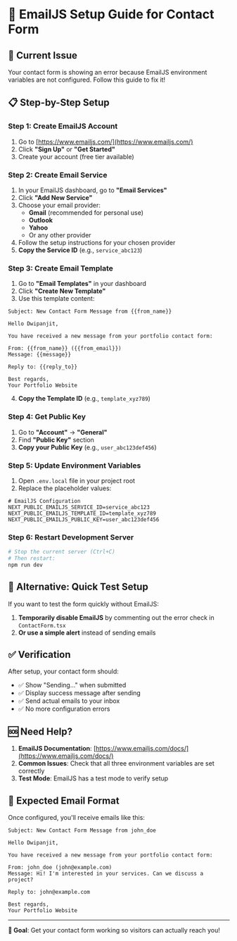 # 📧 EmailJS Setup Guide for Contact Form

## 🚨 **Current Issue**

Your contact form is showing an error because EmailJS environment variables are not configured. Follow this guide to fix it!

## 📋 **Step-by-Step Setup**

### **Step 1: Create EmailJS Account**

1. Go to [https://www.emailjs.com/](https://www.emailjs.com/)
2. Click **"Sign Up"** or **"Get Started"**
3. Create your account (free tier available)

### **Step 2: Create Email Service**

1. In your EmailJS dashboard, go to **"Email Services"**
2. Click **"Add New Service"**
3. Choose your email provider:
   - **Gmail** (recommended for personal use)
   - **Outlook**
   - **Yahoo**
   - Or any other provider
4. Follow the setup instructions for your chosen provider
5. **Copy the Service ID** (e.g., `service_abc123`)

### **Step 3: Create Email Template**

1. Go to **"Email Templates"** in your dashboard
2. Click **"Create New Template"**
3. Use this template content:

```
Subject: New Contact Form Message from {{from_name}}

Hello Dwipanjit,

You have received a new message from your portfolio contact form:

From: {{from_name}} ({{from_email}})
Message: {{message}}

Reply to: {{reply_to}}

Best regards,
Your Portfolio Website
```

4. **Copy the Template ID** (e.g., `template_xyz789`)

### **Step 4: Get Public Key**

1. Go to **"Account"** → **"General"**
2. Find **"Public Key"** section
3. **Copy your Public Key** (e.g., `user_abc123def456`)

### **Step 5: Update Environment Variables**

1. Open `.env.local` file in your project root
2. Replace the placeholder values:

```env
# EmailJS Configuration
NEXT_PUBLIC_EMAILJS_SERVICE_ID=service_abc123
NEXT_PUBLIC_EMAILJS_TEMPLATE_ID=template_xyz789
NEXT_PUBLIC_EMAILJS_PUBLIC_KEY=user_abc123def456
```

### **Step 6: Restart Development Server**

```bash
# Stop the current server (Ctrl+C)
# Then restart:
npm run dev
```

## 🔧 **Alternative: Quick Test Setup**

If you want to test the form quickly without EmailJS:

1. **Temporarily disable EmailJS** by commenting out the error check in `ContactForm.tsx`
2. **Or use a simple alert** instead of sending emails

## ✅ **Verification**

After setup, your contact form should:

- ✅ Show "Sending..." when submitted
- ✅ Display success message after sending
- ✅ Send actual emails to your inbox
- ✅ No more configuration errors

## 🆘 **Need Help?**

1. **EmailJS Documentation**: [https://www.emailjs.com/docs/](https://www.emailjs.com/docs/)
2. **Common Issues**: Check that all three environment variables are set correctly
3. **Test Mode**: EmailJS has a test mode to verify setup

## 📧 **Expected Email Format**

Once configured, you'll receive emails like this:

```
Subject: New Contact Form Message from john_doe

Hello Dwipanjit,

You have received a new message from your portfolio contact form:

From: john_doe (john@example.com)
Message: Hi! I'm interested in your services. Can we discuss a project?

Reply to: john@example.com

Best regards,
Your Portfolio Website
```

---

**🎯 Goal**: Get your contact form working so visitors can actually reach you!
